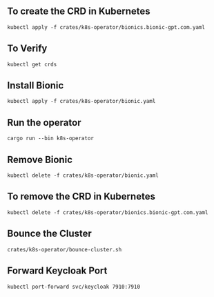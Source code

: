## To create the CRD in Kubernetes

`kubectl apply -f crates/k8s-operator/bionics.bionic-gpt.com.yaml`

## To Verify

`kubectl get crds`

## Install Bionic

`kubectl apply -f crates/k8s-operator/bionic.yaml`

## Run the operator

`cargo run --bin k8s-operator`

## Remove Bionic

`kubectl delete -f crates/k8s-operator/bionic.yaml`

## To remove the CRD in Kubernetes

`kubectl delete -f crates/k8s-operator/bionics.bionic-gpt.com.yaml`

## Bounce the Cluster

`crates/k8s-operator/bounce-cluster.sh`

## Forward Keycloak Port

`kubectl port-forward svc/keycloak 7910:7910`